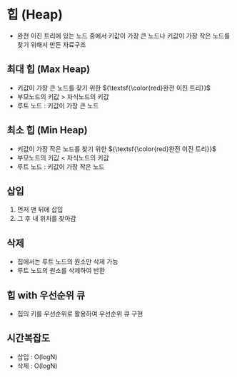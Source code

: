 # 힙 (Heap)
- 완전 이진 트리에 있는 노드 중에서 키값이 가장 큰 노드나 키값이 가장 작은 노드를 찾기 위해서 만든 자료구조

## 최대 힙 (Max Heap)
- 키값이 가장 큰 노드를 찾기 위한 ${\textsf{\color{red}완전 이진 트리}}$
- 부모노드의 키값 > 자식노드의 키값
- 루트 노드 : 키값이 가장 큰 노드

## 최소 힙 (Min Heap)
- 키값이 가장 작은 노드를 찾기 위한 ${\textsf{\color{red}완전 이진 트리}}$
- 부모노드의 키값 < 자식노드의 키값
- 루트 노드 : 키값이 가장 작은 노드

## 삽입
1. 먼저 맨 뒤에 삽입
2. 그 후 내 위치를 찾아감

## 삭제
- 힙에서는 루트 노드의 원소만 삭제 가능
- 루트 노드의 원소를 삭제하여 반환

## 힙 with 우선순위 큐
- 힙의 키를 우선순위로 활용하여 우선순위 큐 구현

## 시간복잡도
- 삽입 : O(logN)
- 삭제 : O(logN)